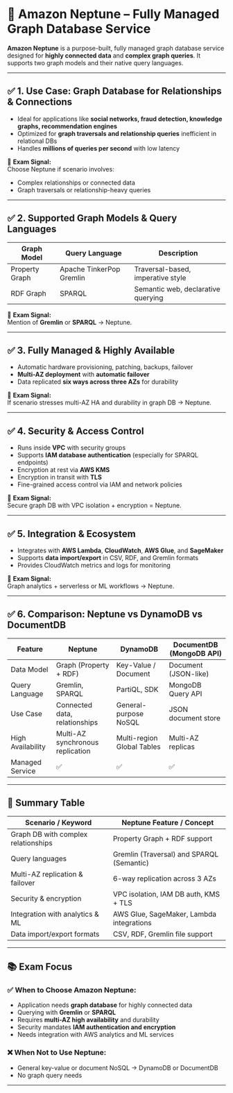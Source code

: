 # 📘 Amazon Neptune – Fully Managed Graph Database Service

**Amazon Neptune** is a purpose-built, fully managed graph database service designed for **highly connected data** and **complex graph queries**. It supports two graph models and their native query languages.

---

## ✅ 1. Use Case: Graph Database for Relationships & Connections

- Ideal for applications like **social networks, fraud detection, knowledge graphs, recommendation engines**
- Optimized for **graph traversals and relationship queries** inefficient in relational DBs
- Handles **millions of queries per second** with low latency

📌 **Exam Signal:**  
Choose Neptune if scenario involves:
- Complex relationships or connected data
- Graph traversals or relationship-heavy queries

---

## ✅ 2. Supported Graph Models & Query Languages

| Graph Model   | Query Language          | Description                      |
|---------------|------------------------|--------------------------------|
| Property Graph| Apache TinkerPop Gremlin| Traversal-based, imperative style|
| RDF Graph     | SPARQL                 | Semantic web, declarative querying|

📌 **Exam Signal:**  
Mention of **Gremlin** or **SPARQL** → Neptune.

---

## ✅ 3. Fully Managed & Highly Available

- Automatic hardware provisioning, patching, backups, failover
- **Multi-AZ deployment** with **automatic failover**
- Data replicated **six ways across three AZs** for durability

📌 **Exam Signal:**  
If scenario stresses multi-AZ HA and durability in graph DB → Neptune.

---

## ✅ 4. Security & Access Control

- Runs inside **VPC** with security groups
- Supports **IAM database authentication** (especially for SPARQL endpoints)
- Encryption at rest via **AWS KMS**
- Encryption in transit with **TLS**
- Fine-grained access control via IAM and network policies

📌 **Exam Signal:**  
Secure graph DB with VPC isolation + encryption = Neptune.

---

## ✅ 5. Integration & Ecosystem

- Integrates with **AWS Lambda**, **CloudWatch**, **AWS Glue**, and **SageMaker**
- Supports **data import/export** in CSV, RDF, and Gremlin formats
- Provides CloudWatch metrics and logs for monitoring

📌 **Exam Signal:**  
Graph analytics + serverless or ML workflows → Neptune.

---

## ✅ 6. Comparison: Neptune vs DynamoDB vs DocumentDB

| Feature          | Neptune                           | DynamoDB                   | DocumentDB (MongoDB API)  |
|------------------|---------------------------------|----------------------------|---------------------------|
| Data Model       | Graph (Property + RDF)           | Key-Value / Document       | Document (JSON-like)      |
| Query Language   | Gremlin, SPARQL                  | PartiQL, SDK               | MongoDB Query API         |
| Use Case         | Connected data, relationships   | General-purpose NoSQL      | JSON document store       |
| High Availability| Multi-AZ synchronous replication | Multi-region Global Tables | Multi-AZ replicas         |
| Managed Service  | ✅                              | ✅                         | ✅                        |

---

## 🧠 Summary Table

| Scenario / Keyword                  | Neptune Feature / Concept                 |
|-----------------------------------|------------------------------------------|
| Graph DB with complex relationships| Property Graph + RDF support              |
| Query languages                   | Gremlin (Traversal) and SPARQL (Semantic)|
| Multi-AZ replication & failover   | 6-way replication across 3 AZs            |
| Security & encryption             | VPC isolation, IAM DB auth, KMS + TLS     |
| Integration with analytics & ML  | AWS Glue, SageMaker, Lambda integrations  |
| Data import/export formats        | CSV, RDF, Gremlin file support            |

---

## 📚 Exam Focus

### ✅ When to Choose Amazon Neptune:
- Application needs **graph database** for highly connected data
- Querying with **Gremlin** or **SPARQL**
- Requires **multi-AZ high availability** and durability
- Security mandates **IAM authentication and encryption**
- Needs integration with AWS analytics and ML services

### ❌ When Not to Use Neptune:
- General key-value or document NoSQL → DynamoDB or DocumentDB
- No graph query needs

---
